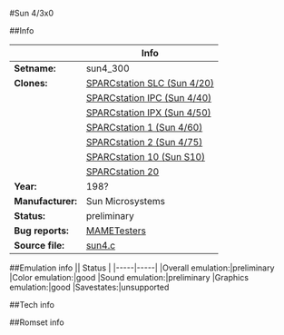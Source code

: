 #Sun 4/3x0

##Info

||Info|
|-----|-----|
|**Setname:**|sun4_300
|**Clones:**|[SPARCstation SLC (Sun 4/20)](sun4_20.md)
||[SPARCstation IPC (Sun 4/40)](sun4_40.md)
||[SPARCstation IPX (Sun 4/50)](sun4_50.md)
||[SPARCstation 1 (Sun 4/60)](sun4_60.md)
||[SPARCstation 2 (Sun 4/75)](sun4_75.md)
||[SPARCstation 10 (Sun S10)](sun_s10.md)
||[SPARCstation 20](sun_s20.md)
|**Year:**|198?
|**Manufacturer:**|Sun Microsystems
|**Status:**|preliminary
|**Bug reports:**|[MAMETesters](http://mametesters.org/view_all_set.php?type=1&temporary=y&search=sun4.c)
|**Source file:**|[sun4.c](https://github.com/mamedev/mame/blob/master/src/mess/drivers/sun4.c)

##Emulation info
|| Status |
|-----|-----|
|Overall emulation:|preliminary
|Color emulation:|good
|Sound emulation:|preliminary
|Graphics emulation:|good
|Savestates:|unsupported

##Tech info

##Romset info

<!--- START OF EDITED COMMENT DO NOT TOUCH TEXT ABOVE-->

